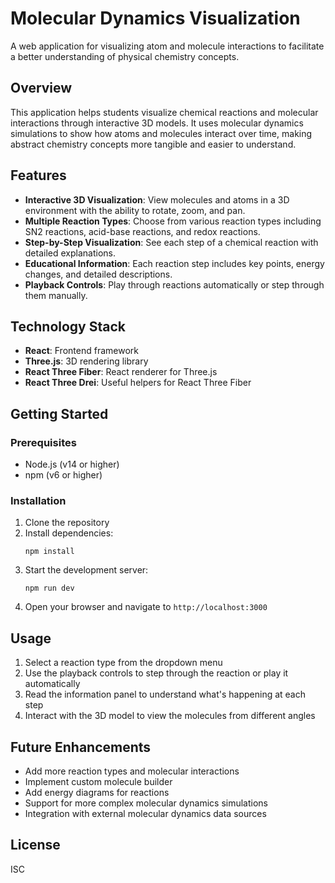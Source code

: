 # Molecular Dynamics Visualization

A web application for visualizing atom and molecule interactions to facilitate a better understanding of physical chemistry concepts.

## Overview

This application helps students visualize chemical reactions and molecular interactions through interactive 3D models. It uses molecular dynamics simulations to show how atoms and molecules interact over time, making abstract chemistry concepts more tangible and easier to understand.

## Features

- **Interactive 3D Visualization**: View molecules and atoms in a 3D environment with the ability to rotate, zoom, and pan.
- **Multiple Reaction Types**: Choose from various reaction types including SN2 reactions, acid-base reactions, and redox reactions.
- **Step-by-Step Visualization**: See each step of a chemical reaction with detailed explanations.
- **Educational Information**: Each reaction step includes key points, energy changes, and detailed descriptions.
- **Playback Controls**: Play through reactions automatically or step through them manually.

## Technology Stack

- **React**: Frontend framework
- **Three.js**: 3D rendering library
- **React Three Fiber**: React renderer for Three.js
- **React Three Drei**: Useful helpers for React Three Fiber

## Getting Started

### Prerequisites

- Node.js (v14 or higher)
- npm (v6 or higher)

### Installation

1. Clone the repository
2. Install dependencies:
   ```
   npm install
   ```
3. Start the development server:
   ```
   npm run dev
   ```
4. Open your browser and navigate to `http://localhost:3000`

## Usage

1. Select a reaction type from the dropdown menu
2. Use the playback controls to step through the reaction or play it automatically
3. Read the information panel to understand what's happening at each step
4. Interact with the 3D model to view the molecules from different angles

## Future Enhancements

- Add more reaction types and molecular interactions
- Implement custom molecule builder
- Add energy diagrams for reactions
- Support for more complex molecular dynamics simulations
- Integration with external molecular dynamics data sources

## License

ISC